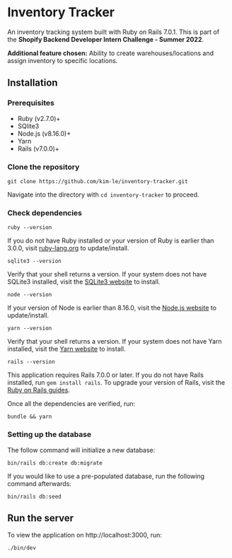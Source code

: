 # Inventory Tracker 

An inventory tracking system built with Ruby on Rails 7.0.1. This is part of the **Shopify Backend Developer Intern Challenge - Summer 2022**.

**Additional feature chosen:** Ability to create warehouses/locations and assign inventory to specific locations.

## Installation

### Prerequisites
- Ruby (v2.7.0)+
- SQlite3
- Node.js (v8.16.0)+
- Yarn
- Rails (v7.0.0)+

### Clone the repository

```shell
git clone https://github.com/kim-le/inventory-tracker.git
```
Navigate into the directory with `cd inventory-tracker` to proceed.

### Check dependencies

```shell
ruby --version
```
If you do not have Ruby installed or your version of Ruby is earlier than 3.0.0, visit [ruby-lang.org](https://www.ruby-lang.org/en/documentation/installation/) to update/install. 

```shell
sqlite3 --version
```
Verify that your shell returns a version. If your system does not have SQLite3 installed, visit the [SQLite3 website](https://www.sqlite.org/) to install.

```shell
node --version
```
If your version of Node is earlier than 8.16.0, visit the [Node.js website](https://nodejs.org/en/download/) to update/install.

```shell
yarn --version
```
Verify that your shell returns a version. If your system does not have Yarn installed, visit the [Yarn website](https://classic.yarnpkg.com/en/docs/install) to install.

```shell
rails --version
```
This application requires Rails 7.0.0 or later. If you do not have Rails installed, run `gem install rails`. To upgrade your version of Rails, visit the [Ruby on Rails guides](https://guides.rubyonrails.org/upgrading_ruby_on_rails.html#the-upgrade-process).

Once all the dependencies are verified, run:
```shell
bundle && yarn
```
### Setting up the database
The follow command will initialize a new database:
```shell
bin/rails db:create db:migrate
```
If you would like to use a pre-populated database, run the following command afterwards:
```shell
bin/rails db:seed
```

## Run the server
To view the application on http://localhost:3000, run:
```shell
./bin/dev
```

